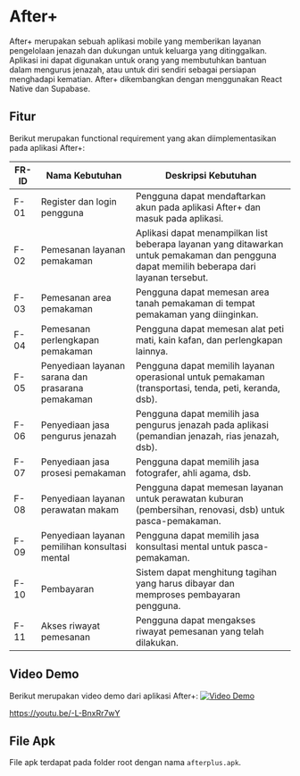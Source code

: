 # After+

After+ merupakan sebuah aplikasi mobile yang memberikan layanan pengelolaan jenazah dan dukungan untuk keluarga yang ditinggalkan. Aplikasi ini dapat digunakan untuk orang yang membutuhkan bantuan dalam mengurus jenazah, atau untuk diri sendiri sebagai persiapan menghadapi kematian. After+ dikembangkan dengan menggunakan React Native dan Supabase.

## Fitur

Berikut merupakan functional requirement yang akan diimplementasikan pada aplikasi After+:

| FR-ID | Nama Kebutuhan | Deskripsi Kebutuhan |
|-------|----------------|---------------------|
| F-01 | Register dan login pengguna | Pengguna dapat mendaftarkan akun pada aplikasi After+ dan masuk pada aplikasi. |
| F-02 | Pemesanan layanan pemakaman | Aplikasi dapat menampilkan list beberapa layanan yang ditawarkan untuk pemakaman dan pengguna dapat memilih beberapa dari layanan tersebut. |
| F-03 | Pemesanan area pemakaman | Pengguna dapat memesan area tanah pemakaman di tempat pemakaman yang diinginkan. |
| F-04 | Pemesanan perlengkapan pemakaman | Pengguna dapat memesan alat peti mati, kain kafan, dan perlengkapan lainnya. |
| F-05 | Penyediaan layanan sarana dan prasarana pemakaman | Pengguna dapat memilih layanan operasional untuk pemakaman (transportasi, tenda, peti, keranda, dsb). |
| F-06 | Penyediaan jasa pengurus jenazah | Pengguna dapat memilih jasa pengurus jenazah pada aplikasi (pemandian jenazah, rias jenazah, dsb). |
| F-07 | Penyediaan jasa prosesi pemakaman | Pengguna dapat memilih jasa fotografer, ahli agama, dsb. |
| F-08 | Penyediaan layanan perawatan makam | Pengguna dapat memesan layanan untuk perawatan kuburan (pembersihan, renovasi, dsb) untuk pasca-pemakaman. |
| F-09 | Penyediaan layanan pemilihan konsultasi mental | Pengguna dapat memilih jasa konsultasi mental untuk pasca-pemakaman. |
| F-10 | Pembayaran | Sistem dapat menghitung tagihan yang harus dibayar dan memproses pembayaran pengguna. |
| F-11 | Akses riwayat pemesanan | Pengguna dapat mengakses riwayat pemesanan yang telah dilakukan. |


## Video Demo

Berikut merupakan video demo dari aplikasi After+:
[![Video Demo](https://img.youtube.com/vi/-L-BnxRr7wY/0.jpg)](https://www.youtube.com/watch?v=-L-BnxRr7wY)

https://youtu.be/-L-BnxRr7wY
## File Apk

File apk terdapat pada folder root dengan nama `afterplus.apk`.








